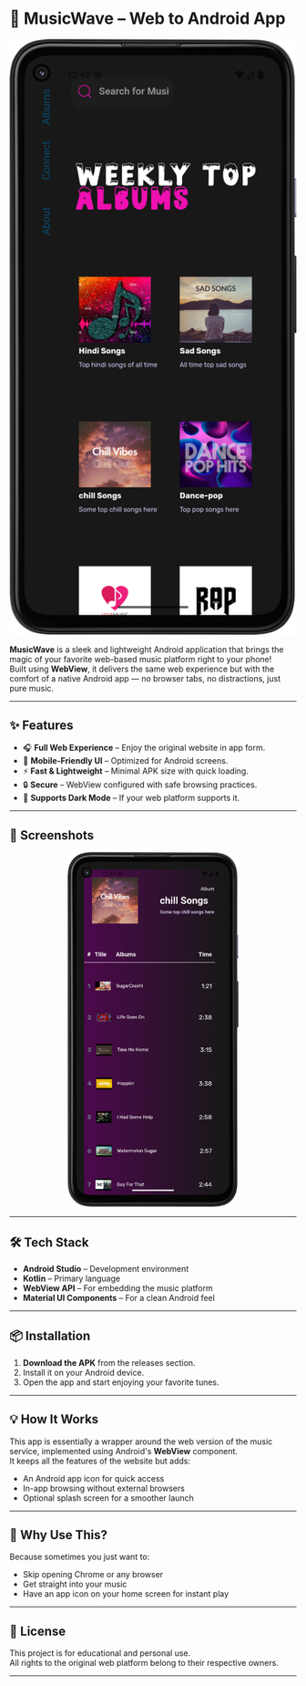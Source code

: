 # 🎵 MusicWave – Web to Android App

<img src="images/pic1.png" alt="Music App Banner" width="800">

**MusicWave** is a sleek and lightweight Android application that brings the magic of your favorite web-based music platform right to your phone!  
Built using **WebView**, it delivers the same web experience but with the comfort of a native Android app — no browser tabs, no distractions, just pure music.

---

## ✨ Features

- 🎧 **Full Web Experience** – Enjoy the original website in app form.
- 📱 **Mobile-Friendly UI** – Optimized for Android screens.
- ⚡ **Fast & Lightweight** – Minimal APK size with quick loading.
- 🔒 **Secure** – WebView configured with safe browsing practices.
- 🌙 **Supports Dark Mode** – If your web platform supports it.

---

## 📸 Screenshots

<p align="center">
  <img src="images/pic2.png" alt="Music App Screenshot 2" width="300">
</p>

---

## 🛠️ Tech Stack

- **Android Studio** – Development environment
- **Kotlin** – Primary language
- **WebView API** – For embedding the music platform
- **Material UI Components** – For a clean Android feel

---

## 📦 Installation

1. **Download the APK** from the releases section.
2. Install it on your Android device.
3. Open the app and start enjoying your favorite tunes.

---

## 💡 How It Works

This app is essentially a wrapper around the web version of the music service, implemented using Android's **WebView** component.  
It keeps all the features of the website but adds:

- An Android app icon for quick access
- In-app browsing without external browsers
- Optional splash screen for a smoother launch

---

## 🚀 Why Use This?

Because sometimes you just want to:
- Skip opening Chrome or any browser
- Get straight into your music
- Have an app icon on your home screen for instant play

---

## 📄 License

This project is for educational and personal use.  
All rights to the original web platform belong to their respective owners.

---
